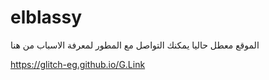 # elblassy

الموقع معطل حاليا يمكنك التواصل مع المطور لمعرفة الاسباب من هنا 

https://glitch-eg.github.io/G.Link
